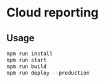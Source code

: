 # Cloud reporting

## Usage

```js
npm run install
npm run start
npm run build
npm run deploy --production
```

